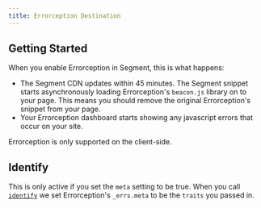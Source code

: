 ```yaml
---
title: Errorception Destination
---
```


## Getting Started

When you enable Errorception in Segment, this is what happens:

- The Segment CDN updates within 45 minutes. The Segment snippet starts asynchronously loading Errorception's `beacon.js` library on to your page. This means you should remove the original Errorception's snippet from your page.
- Your Errorception dashboard starts showing any javascript errors that occur on your site.

Errorception is only supported on the client-side.

## Identify

This is only active if you set the `meta` setting to be true. When you call [`identify`](/docs/connections/spec/identify/) we set Errorception's `_errs.meta` to be the `traits` you passed in.
